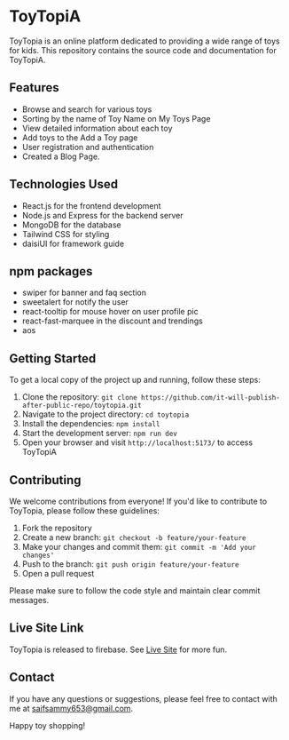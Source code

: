 # ToyTopiA

ToyTopia is an online platform dedicated to providing a wide range of toys for kids. This repository contains the source code and documentation for ToyTopiA.

## Features

- Browse and search for various toys
- Sorting by the name of Toy Name on My Toys Page
- View detailed information about each toy
- Add toys to the Add a Toy page
- User registration and authentication
- Created a Blog Page.

## Technologies Used

- React.js for the frontend development
- Node.js and Express for the backend server
- MongoDB for the database
- Tailwind CSS for styling
- daisiUI for framework guide

## npm packages

- swiper for banner and faq section
- sweetalert for notify the user
- react-tooltip for mouse hover on user profile pic
- react-fast-marquee in the discount and trendings
- aos

## Getting Started

To get a local copy of the project up and running, follow these steps:

1. Clone the repository: `git clone https://github.com/it-will-publish-after-public-repo/toytopia.git`
2. Navigate to the project directory: `cd toytopia`
3. Install the dependencies: `npm install`
4. Start the development server: `npm run dev`
5. Open your browser and visit `http://localhost:5173/` to access ToyTopiA

## Contributing

We welcome contributions from everyone! If you'd like to contribute to ToyTopia, please follow these guidelines:

1. Fork the repository
2. Create a new branch: `git checkout -b feature/your-feature`
3. Make your changes and commit them: `git commit -m 'Add your changes'`
4. Push to the branch: `git push origin feature/your-feature`
5. Open a pull request

Please make sure to follow the code style and maintain clear commit messages.

## Live Site Link

ToyTopia is released to firebase. See [Live Site](https://toytopia-999.web.app/) for more fun.

## Contact

If you have any questions or suggestions, please feel free to contact with me at [saifsammy653@gmail.com](mailto:saifsammy653@gmail.com).

Happy toy shopping!

